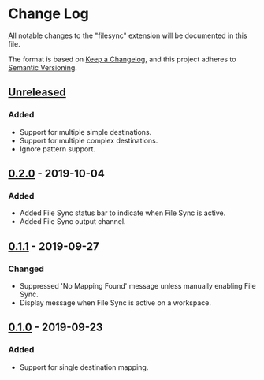 # Change Log
All notable changes to the "filesync" extension will be documented in this file.

The format is based on [Keep a Changelog](https://keepachangelog.com/en/1.0.0/),
and this project adheres to [Semantic Versioning](https://semver.org/spec/v2.0.0.html).

## [Unreleased]
### Added
- Support for multiple simple destinations.
- Support for multiple complex destinations.
- Ignore pattern support.

## [0.2.0] - 2019-10-04
### Added
- Added File Sync status bar to indicate when File Sync is active.
- Added File Sync output channel.

## [0.1.1] - 2019-09-27
### Changed
- Suppressed 'No Mapping Found' message unless manually enabling File Sync.
- Display message when File Sync is active on a workspace.

## [0.1.0] - 2019-09-23
### Added
- Support for single destination mapping.

[Unreleased]: https://github.com/CatStarwind/FileSync/compare/v0.1.1...HEAD
[0.2.0]: https://github.com/CatStarwind/FileSync/compare/v0.1.1...v0.2.0
[0.1.1]: https://github.com/CatStarwind/FileSync/compare/v0.1.0...v0.1.1
[0.1.0]: https://github.com/CatStarwind/FileSync/releases/tag/v0.1.0